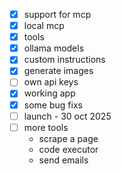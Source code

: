 - [x] support for mcp
- [x] local mcp
- [x] tools
- [x] ollama models
- [x] custom instructions
- [x] generate images
- [ ] own api keys
- [x] working app
- [x] some bug fixs
- [ ] launch - 30 oct 2025
- [ ] more tools
  - scrape a page
  - code executor
  - send emails
